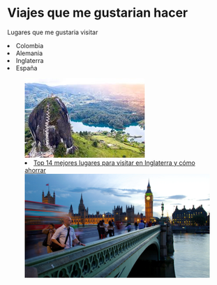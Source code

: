 <!DOCTYPE html>
<html>

<head>
  <meta charset="utf-8">
  <meta name="viewport" content="width=device-width">
  <title>Viajes o Lugares </title>
  <link href="style.css" rel="stylesheet" type="text/css" />
</head>

<body>
<main>
 <h1>Viajes que me gustarian hacer</h1>
  <p>Lugares que me gustaria visitar</P>
  <lo>
  <li>Colombia</li>
  <li>Alemania</li>
  <li>Inglaterra</li>
  <li>España</li>
    <figure>
      <img src="imagenes/colombia.jpeg" alt="imagen de colombia">
      <li><a href="https://www.worldpackers.com/es/articles/lugares-para-visitar-en-inglaterra">Top 14 mejores lugares para visitar en Inglaterra y cómo ahorrar</a></li>
      <a href="https://a.travel-assets.com/findyours-php/viewfinder/images/res70/20000/20655-Big-Ben.jpg"><img src="imagenes/hiper.webp"></a>
    
</body>
